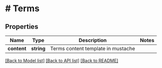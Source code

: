 # # Terms

## Properties

Name | Type | Description | Notes
------------ | ------------- | ------------- | -------------
**content** | **string** | Terms content template in mustache |

[[Back to Model list]](../../README.md#models) [[Back to API list]](../../README.md#endpoints) [[Back to README]](../../README.md)
